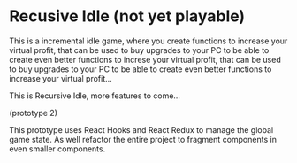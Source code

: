 # Recusive Idle (not yet playable)

This is a incremental idle game, where you create functions to increase your virtual profit, that can be used to buy upgrades to your PC to be able to create even better functions to increse your virtual profit, that can be used to buy upgrades to your PC to be able to create even better functions to increase your virtual profit...

This is Recursive Idle, more features to come...

(prototype 2)

This prototype uses React Hooks and React Redux to manage the global game state.
As well refactor the entire project to fragment components in even smaller components.